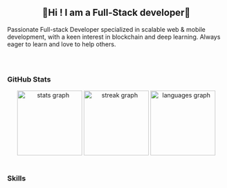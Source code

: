 <h2 align="center">👋Hi ! I am a Full-Stack developer👋</h2>

Passionate Full-stack Developer specialized in scalable web & mobile development, with a keen interest in blockchain and deep learning. Always eager to learn and love to help others.

###

<br clear="both">

### GitHub Stats
<div align="center">
  <img src="https://github-readme-stats.vercel.app/api?username=goldenboypapoy&theme=tokyonight&hide_border=false&include_all_commits=false&count_private=false" height="150" alt="stats graph"  />
  <img src="https://streak-stats.demolab.com?user=goldenboypapoy&locale=en&mode=daily&theme=tokyonight&hide_border=false&border_radius=5" height="150" alt="streak graph"  />
  <img src="https://github-readme-stats.vercel.app/api/top-langs/?username=goldenboypapoy&theme=tokyonight&hide_border=false&include_all_commits=false&count_private=false&layout=compact" height="150" alt="languages graph"  />
</div>

<br clear="both">

### Skills
